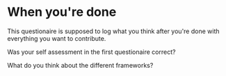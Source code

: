 # When you're done

This questionaire is supposed to log what you think after you're done with everything you want to contribute.

Was your self assessment in the first questionaire correct?

What do you think about the different frameworks?
